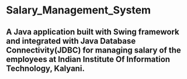 # Salary_Management_System
## A Java application built with Swing framework and integrated with Java Database Connectivity(JDBC) for managing salary of the employees at Indian Institute Of Information Technology, Kalyani.
